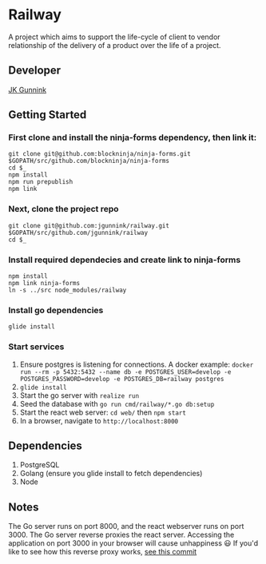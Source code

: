 # Railway

A project which aims to support the life-cycle of client to vendor relationship
of the delivery of a product over the life of a project.

## Developer

[JK Gunnink](mailto:jgunnink@gmail.com)

## Getting Started

### First clone and install the ninja-forms dependency, then link it:
```
git clone git@github.com:blockninja/ninja-forms.git $GOPATH/src/github.com/blockninja/ninja-forms
cd $_
npm install
npm run prepublish
npm link
```

### Next, clone the project repo
```
git clone git@github.com:jgunnink/railway.git $GOPATH/src/github.com/jgunnink/railway
cd $_
```

### Install required dependecies and create link to ninja-forms
```
npm install
npm link ninja-forms
ln -s ../src node_modules/railway
```

### Install go dependencies
```
glide install
```

### Start services

1. Ensure postgres is listening for connections. A docker example: `docker run --rm -p 5432:5432 --name db -e POSTGRES_USER=develop -e POSTGRES_PASSWORD=develop -e POSTGRES_DB=railway postgres`
1. `glide install`
1. Start the go server with `realize run`
1. Seed the database with `go run cmd/railway/*.go db:setup`
1. Start the react web server: `cd web/` then `npm start`
1. In a browser, navigate to `http://localhost:8000`

## Dependencies

1. PostgreSQL
1. Golang (ensure you glide install to fetch dependencies)
1. Node

## Notes

The Go server runs on port 8000, and the react webserver runs on port 3000. The Go server reverse proxies the react server. Accessing the application on port 3000 in your browser will cause unhappiness :smiley:
If you'd like to see how this reverse proxy works, [see this commit](https://github.com/jgunnink/railway/commit/1f55004d1ebfa052e56d199bfb23aa460bcd2874)
